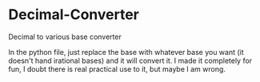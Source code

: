 # Decimal-Converter
Decimal to various base converter

In the python file, just replace the base with whatever base you want (it doesn't hand irational bases) and it will convert it.
I made it completely for fun, I doubt there is real practical use to it, but maybe I am wrong.
